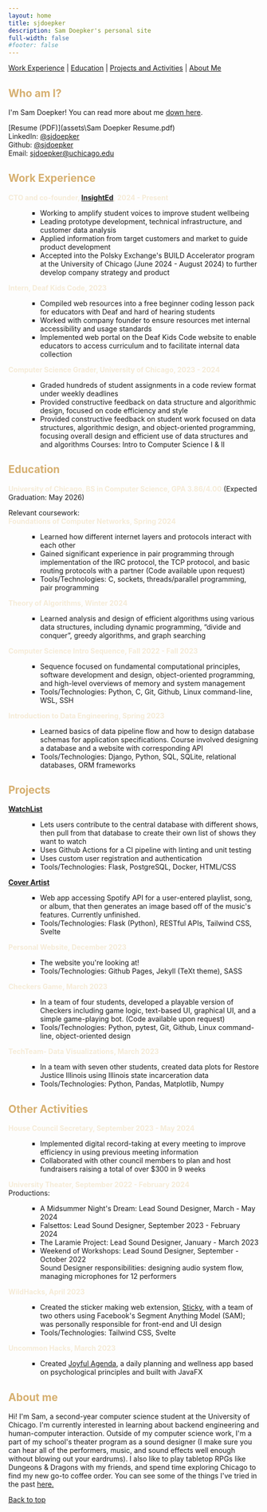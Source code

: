 ```yaml
---
layout: home
title: sjdoepker
description: Sam Doepker's personal site
full-width: false
#footer: false
---
```

<style> ul li {margin-left: 40px; list-style-type: square;} </style>
<style> h1, 
h2, 
h3, 
h4, 
h5, 
h6 {
    color: #D6AF6F;
} 
</style>
<style> strong {color: #f5ebd7;} </style> 

[Work Experience](#work-experience)   \|   [Education](#education)   \|   [Projects and Activities](#projects)    \|   [About Me](#about-me)

## Who am I? 
I'm Sam Doepker! You can read more about me [down here](#about-me).

[Resume (PDF)](assets\Sam Doepker Resume.pdf)  
LinkedIn: [@sjdoepker](https://www.linkedin.com/in/sjdoepker/)  
Github: [@sjdoepker](https://github.com/sjdoepker)  
Email: [sjdoepker@uchicago.edu](mailto:sjdoepker.uchicago.edu)


## Work Experience
**CTO and co-founder, [InsightEd](insighted.org>), 2024 - Present**
- Working to amplify student voices to improve student wellbeing
- Leading prototype development, technical infrastructure, and customer data analysis
- Applied information from target customers and market to guide product development
- Accepted into the Polsky Exchange's BUILD Accelerator program at the University of Chicago (June 2024 - August 2024) to further develop company strategy and product


**Intern, Deaf Kids Code, 2023**  
- Compiled web resources into a free beginner coding lesson pack for educators with Deaf and hard of hearing students 
- Worked with company founder to ensure resources met internal accessibility and usage standards
- Implemented web portal on the Deaf Kids Code website to enable educators to access curriculum and to facilitate internal data collection


**Computer Science Grader, University of Chicago, 2023 - 2024**  
- Graded hundreds of student assignments in a code review format under weekly deadlines
- Provided constructive feedback on data structure and algorithmic design, focused on code efficiency
and style
- Provided constructive feedback on student work focused on data structures, algorithmic design, and object-oriented programming, focusing overall design and efficient use of data structures and and algorithms
Courses: Intro to Computer Science I & II


## Education  
**University of Chicago, BS in Computer Science, GPA 3.86/4.00** (Expected Graduation: May 2026)

Relevant coursework:  
**Foundations of Computer Networks, Spring 2024**
- Learned how different internet layers and protocols interact with each other
- Gained significant experience in pair programming through implementation of the IRC protocol, the TCP protocol, and basic routing protocols with a partner (Code available upon request)
- Tools/Technologies: C, sockets, threads/parallel programming, pair programming

**Theory of Algorithms, Winter 2024**
- Learned analysis and design of efficient algorithms using various data structures, including dynamic programming, “divide and conquer”, greedy algorithms, and graph searching  

**Computer Science Intro Sequence, Fall 2022 - Fall 2023**
- Sequence focused on fundamental computational principles, software development and design, object-oriented programming, and high-level overviews of memory and system management  
- Tools/Technologies: Python, C, Git, Github, Linux command-line, WSL, SSH  

**Introduction to Data Engineering, Spring 2023**  
- Learned basics of data pipeline flow and how to design database schemas for application specifications. Course involved designing a database and a website with corresponding API 
- Tools/Technologies: Django, Python, SQL, SQLite, relational databases, ORM frameworks


## Projects  
**[WatchList](https://github.com/sjdoepker/watch-list)**
- Lets users contribute to the central database with different shows, then pull from that database to create their own list of shows they want to watch
- Uses Github Actions for a CI pipeline with linting and unit testing
- Uses custom user registration and authentication
- Tools/Technologies: Flask, PostgreSQL, Docker, HTML/CSS

**[Cover Artist](https://github.com/sjdoepker/cover-artist)**
- Web app accessing Spotify API for a user-entered playlist, song, or album, that then generates an image based off of the music's features. Currently unfinished.
- Tools/Technologies: Flask (Python), RESTful APIs, Tailwind CSS, Svelte

**Personal Website, December 2023**  
- The website you're looking at!  
- Tools/Technologies: Github Pages, Jekyll (TeXt theme), SASS

**Checkers Game, March 2023**  
- In a team of four students, developed a playable version of Checkers including game logic, text-based UI, graphical UI, and a simple game-playing bot. (Code available upon request)  
- Tools/Technologies: Python, pytest, Git, Github, Linux command-line, object-oriented design

**TechTeam- Data Visualizations, March 2023**  
- In a team with seven other students, created data plots for Restore Justice Illinois using Illinois state incarceration data
- Tools/Technologies: Python, Pandas, Matplotlib, Numpy  

## Other Activities
**House Council Secretary, September 2023 - May 2024**      
- Implemented digital record-taking at every meeting to improve efficiency in using previous meeting information
- Collaborated with other council members to plan and host fundraisers raising a total of over $300 in 9 weeks

**University Theater, September 2022 - February 2024**<br>
Productions:  
- A Midsummer Night's Dream: Lead Sound Designer, March - May 2024 <br> 
- Falsettos: Lead Sound Designer, September 2023 - February 2024<br>
- The Laramie Project: Lead Sound Designer, January - March 2023<br>
- Weekend of Workshops: Lead Sound Designer, September - October 2022<br> 
Sound Designer responsibilities: designing audio system flow, managing microphones for 12 performers 

**WildHacks, April 2023**  
- Created the sticker making web extension, [Sticky](https://github.com/theswerd/sticky), with a team of two others using Facebook's Segment Anything Model (SAM); was personally responsible for front-end and UI design  
- Tools/Technologies: Tailwind CSS, Svelte  

**Uncommon Hacks, March 2023**  
- Created [Joyful Agenda](https://github.com/csanvaz/Uncommon_Planner), a daily planning and wellness app based on psychological principles and built with JavaFX

## About me 

Hi! I'm Sam, a second-year computer science student at the University of Chicago. I'm currently interested in learning about backend engineering and human-computer interaction. Outside of my computer science work, I'm a part of my school's theater program as a sound designer (I make sure you can hear all of the performers, music, and sound effects well enough without blowing out your eardrums). I also like to play tabletop RPGs like Dungeons & Dragons with my friends, and spend time exploring Chicago to find my new go-to coffee order. You can see some of the things I've tried in the past [here.](\coffee)

[Back to top](#top)
